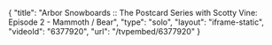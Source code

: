 {
    "title": "Arbor Snowboards :: The Postcard Series with Scotty Vine: Episode 2 - Mammoth \/ Bear",
    "type": "solo",
    "layout": "iframe-static",
    "videoId": "6377920",
    "url": "\/tvpembed\/6377920"
}